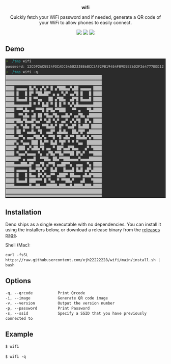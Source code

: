 
<p align="center">
  <p align="center">
    <b>wifi</b>
  </p>
  <p align="center">Quickly fetch your WiFi password and if needed, generate a QR code of your WiFi to allow phones to easily connect.</p>

  <p align="center">
    <img src="https://img.shields.io/github/go-mod/go-version/xjh22222228/wifi" />
    <img src="https://img.shields.io/github/v/release/xjh22222228/wifi" />
    <img src="https://img.shields.io/github/license/xjh22222228/wifi" />
  </p>
</p>


## Demo
![](media/screenshot.png)



## Installation
Deno ships as a single executable with no dependencies. You can install it using the installers below, or download a release binary from the [releases page](https://github.com/xjh22222228/python-check-updates/releases).

Shell (Mac):
```
curl -fsSL https://raw.githubusercontent.com/xjh22222228/wifi/main/install.sh | bash
```





## Options

```
-q, --qrcode           Print Qrcode
-i, --image            Generate QR code image
-v, --version          Output the version number
-p, --password         Print Password
-s, --ssid             Specify a SSID that you have previously connected to
```

## Example
```
$ wifi

$ wifi -q
```
